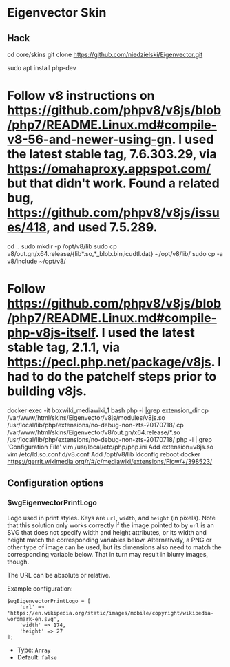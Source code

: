 Eigenvector Skin
========================

Hack
----

cd core/skins
git clone https://github.com/niedzielski/Eigenvector.git

sudo apt install php-dev

# Follow v8 instructions on https://github.com/phpv8/v8js/blob/php7/README.Linux.md#compile-v8-56-and-newer-using-gn. I used the latest stable tag, 7.6.303.29, via https://omahaproxy.appspot.com/ but that didn't work. Found a related bug, https://github.com/phpv8/v8js/issues/418, and used 7.5.289.

cd ..
sudo mkdir -p /opt/v8/lib
sudo cp v8/out.gn/x64.release/{lib*.so,*_blob.bin,icudtl.dat} ~/opt/v8/lib/
sudo cp -a v8/include ~/opt/v8/

# Follow https://github.com/phpv8/v8js/blob/php7/README.Linux.md#compile-php-v8js-itself. I used the latest stable tag, 2.1.1, via https://pecl.php.net/package/v8js. I had to do the patchelf steps prior to building v8js.


docker exec -it boxwiki_mediawiki_1 bash
php -i |grep extension_dir
cp /var/www/html/skins/Eigenvector/v8js/modules/v8js.so /usr/local/lib/php/extensions/no-debug-non-zts-20170718/
cp /var/www/html/skins/Eigenvector/v8/out.gn/x64.release/*.so /usr/local/lib/php/extensions/no-debug-non-zts-20170718/
php -i | grep 'Configuration File'
vim /usr/local/etc/php/php.ini
Add extension=v8js.so
vim /etc/ld.so.conf.d/v8.conf
Add /opt/v8/lib
ldconfig
reboot docker
https://gerrit.wikimedia.org/r/#/c/mediawiki/extensions/Flow/+/398523/

Configuration options
---------------------

### $wgEigenvectorPrintLogo

Logo used in print styles. Keys are `url`, `width`, and `height` (in
pixels). Note that this solution only works correctly if the image
pointed to by `url` is an SVG that does not specify width and height
attributes, or its width and height match the corresponding variables
below. Alternatively, a PNG or other type of image can be used, but
its dimensions also need to match the corresponding variable below.
That in turn may result in blurry images, though.

The URL can be absolute or relative.

Example configuration:

	$wgEigenvectorPrintLogo = [
		'url' => 'https://en.wikipedia.org/static/images/mobile/copyright/wikipedia-wordmark-en.svg',
		'width' => 174,
		'height' => 27
	];

* Type: `Array`
* Default: `false`
